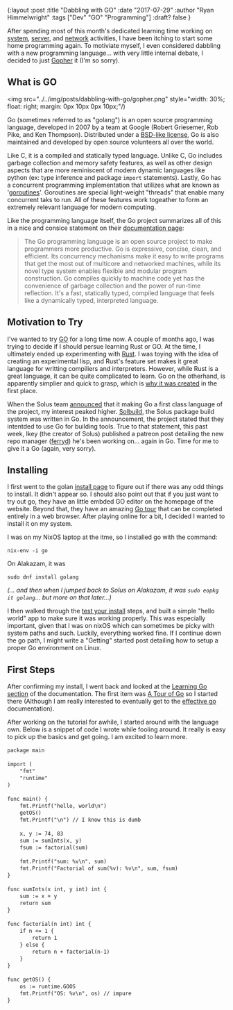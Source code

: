 {:layout :post
:title  "Dabbling with GO"
:date "2017-07-29"
:author "Ryan Himmelwright"
:tags ["Dev" "GO" "Programming"]
:draft? false
}

After spending most of this month's dedicated learning time working on [system](../solus-to-fedora/), [server](../creating-a-git-remote/), and [network](../issues-setting-up-ubiquiti-network/) activities,  I have been itching to start some home programming again. To motiviate myself, I even considered dabbling with a new programming language...  with very little internal debate, I decided to just [Gopher](https://golang.org) it (I'm so sorry).

<!-- more -->

## What is GO
<img src="../../img/posts/dabbling-with-go/gopher.png" style="width: 30%; float: right; margin: 0px 10px 0px 10px;"/)

Go (sometimes referred to as "golang") is an open source programming language, developed in 2007 by a team at Google (Robert Griesemer, Rob Pike, and Ken Thompson). Distributed under a [BSD-like license](https://golang.org/LICENSE), Go is also maintained and developed by open source volunteers all over the world. 


Like C, it is a compiled and statically typed language. Unlike C, Go includes garbage collection and memory safety features, as well as other design aspects that are more reminiscent of modern dynamic languages like python (ex: type inference and package `import` statements). Lastly, Go has a concurrent programming implementation that utilizes what are known as '[goroutines](https://tour.golang.org/concurrency/1)'. Goroutines are special light-weight "threads" that enable many concurrent taks to run. All of these features work togeather to form an extremely relevant language for modern computing.

Like the programming language itself, the Go project summarizes all of this in a nice and consice statement on their [documentation page](https://golang.org/doc/):

> The Go programming language is an open source project to make programmers more productive.
>Go is expressive, concise, clean, and efficient. Its concurrency mechanisms make it easy to write programs that get the most out of multicore and networked machines, while its novel type system enables flexible and modular program construction. Go compiles quickly to machine code yet has the convenience of garbage collection and the power of run-time reflection. It's a fast, statically typed, compiled language that feels like a dynamically typed, interpreted language. 

## Motivation to Try

I've wanted to try [GO](https://golang.org/) for a long time now. A couple of months ago, I was trying to decide if I should persue learning Rust or GO. At the time, I ultimately ended up experimenting with [Rust](https://www.rust-lang.org/en-US/). I was toying with the idea of creating an experimental lisp, and Rust's feature set makes it great language for writting compiliers and interpreters. However, while Rust is a great language, it can be quite complicated to learn. Go on the otherhand, is apparently simplier and quick to grasp, which is [why it was created](https://golang.org/doc/faq#creating_a_new_language) in the first place.

When the Solus team [announced](https://solus-project.com/forums/viewtopic.php?f=13&t=2634) that it making Go a first class language of the project, my interest peaked higher. [Solbuild](https://github.com/solus-project/solbuild), the Solus package build system was written in Go. In the announcement, the project stated that they intentded to use Go for building tools. True to that statement, this past week, Ikey (the creator of Solus) published a patreon post detailing the new repo manager ([ferryd](https://github.com/solus-project/ferryd)) he's been working on... again in Go. Time for me to give it a Go (again, very sorry).


## Installing

I first went to the golan [install page](https://golang.org/doc/install) to figure out if there was any odd things to install. It didn't appear so. I should also point out that if you just want to try out go, they have an little embded GO editor on the homepage of the website. Beyond that, they have an amazing [Go tour](https://tour.golang.org/welcome/1) that can be completed entirely in a web browser. After playing online for a bit, I decided I wanted to install it on my system.

I was on my NixOS laptop at the itme, so I installed go with the command: 

```
nix-env -i go
```

On Alakazam, it was

```
sudo dnf install golang
```

*(... and then when I jumped back to Solus on Alakazam, it was `sudo eopkg it golang`... but more on that later...)*

I then walked through the [test your install](https://golang.org/doc/install#testing) steps, and built a simple "hello world" app to make sure it was working properly. This was especially important, given that I was on nixOS which can sometimes be picky with system paths and such. Luckily, everything worked fine. If I continue down the go path, I might write a "Getting" started post detailing how to setup a proper Go environment on Linux.


## First Steps
After confirming my install, I went back and looked at the [Learning Go section](https://golang.org/doc/#learning) of the documentation. The first item was [A Tour of Go](https://tour.golang.org/welcome/1) so I started there (Although I am really interested to eventually get to the [effective go](https://golang.org/doc/effective_go.html) documentation).

After working on the tutorial for awhile, I started around with the language own.  Below is a snippet of code I wrote while fooling around. It really is easy to pick up the basics and get going. I am excited to learn more.

```
package main

import (
	"fmt"
	"runtime"
)

func main() {
	fmt.Printf("hello, world\n")
	getOS()
	fmt.Printf("\n") // I know this is dumb

	x, y := 74, 83
	sum := sumInts(x, y)
	fsum := factorial(sum)

	fmt.Printf("sum: %v\n", sum)
	fmt.Printf("Factorial of sum(%v): %v\n", sum, fsum)
}

func sumInts(x int, y int) int {
	sum := x + y
	return sum
}

func factorial(n int) int {
	if n <= 1 {
		return 1
	} else {
		return n + factorial(n-1)
	}
}

func getOS() {
	os := runtime.GOOS
	fmt.Printf("OS: %v\n", os) // impure
}

```
